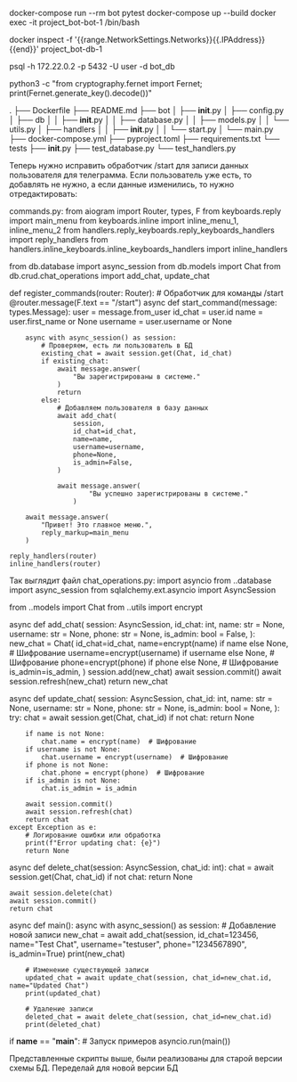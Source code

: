 docker-compose run --rm bot pytest
docker-compose up --build
docker exec -it project_bot-bot-1 /bin/bash

docker inspect -f '{{range.NetworkSettings.Networks}}{{.IPAddress}}{{end}}' project_bot-db-1

<!-- psql -h <IP-адрес> -p 5432 -U user -d bot_db -->
psql -h 172.22.0.2 -p 5432 -U user -d bot_db



python3 -c "from cryptography.fernet import Fernet; print(Fernet.generate_key().decode())"




.
├── Dockerfile
├── README.md
├── bot
│   ├── __init__.py
│   ├── config.py
│   ├── db
│   │   ├── __init__.py
│   │   ├── database.py
│   │   ├── models.py
│   │   └── utils.py
│   ├── handlers
│   │   ├── __init__.py
│   │   └── start.py
│   └── main.py
├── docker-compose.yml
├── pyproject.toml
├── requirements.txt
└── tests
    ├── __init__.py
    ├── test_database.py
    └── test_handlers.py












Теперь нужно исправить обработчик /start для записи данных пользователя для телеграмма. Если пользователь уже есть, то добавлять не нужно, а если данные изменились, то нужно отредактировать: 

commands.py: from aiogram import Router, types, F
from keyboards.reply import main_menu
from keyboards.inline import inline_menu_1, inline_menu_2
from handlers.reply_keyboards.reply_keyboards_handlers import reply_handlers
from handlers.inline_keyboards.inline_keyboards_handlers import inline_handlers

from db.database import async_session
from db.models import Chat
from db.crud.chat_operations import add_chat, update_chat

def register_commands(router: Router):
    # Обработчик для команды /start
    @router.message(F.text == "/start")
    async def start_command(message: types.Message):
        user = message.from_user
        id_chat = user.id
        name = user.first_name or None
        username = user.username or None

        async with async_session() as session:
            # Проверяем, есть ли пользователь в БД
            existing_chat = await session.get(Chat, id_chat)
            if existing_chat:
                await message.answer(
                    "Вы зарегистрированы в системе."
                )
                return
            else:
                # Добавляем пользователя в базу данных
                await add_chat(
                    session,
                    id_chat=id_chat,
                    name=name,
                    username=username,
                    phone=None,
                    is_admin=False,
                )

                await message.answer(
                        "Вы успешно зарегистрированы в системе."
                    )

        await message.answer(
            "Привет! Это главное меню.",
            reply_markup=main_menu
        )

    reply_handlers(router)
    inline_handlers(router)            
    
Так выглядит файл chat_operations.py: import asyncio
from ..database import async_session
from sqlalchemy.ext.asyncio import AsyncSession


from ..models import Chat
from ..utils import encrypt


async def add_chat(
    session: AsyncSession,
    id_chat: int,
    name: str = None,
    username: str = None,
    phone: str = None,
    is_admin: bool = False,
):
    new_chat = Chat(
        id_chat=id_chat,
        name=encrypt(name) if name else None,  # Шифрование
        username=encrypt(username) if username else None,  # Шифрование
        phone=encrypt(phone) if phone else None,  # Шифрование
        is_admin=is_admin,
    )
    session.add(new_chat)
    await session.commit()
    await session.refresh(new_chat)
    return new_chat


async def update_chat(
    session: AsyncSession,
    chat_id: int,
    name: str = None,
    username: str = None,
    phone: str = None,
    is_admin: bool = None,
):
    try:
        chat = await session.get(Chat, chat_id)
        if not chat:
            return None

        if name is not None:
            chat.name = encrypt(name)  # Шифрование
        if username is not None:
            chat.username = encrypt(username)  # Шифрование
        if phone is not None:
            chat.phone = encrypt(phone)  # Шифрование
        if is_admin is not None:
            chat.is_admin = is_admin

        await session.commit()
        await session.refresh(chat)
        return chat
    except Exception as e:
        # Логирование ошибки или обработка
        print(f"Error updating chat: {e}")
        return None


async def delete_chat(session: AsyncSession, chat_id: int):
    chat = await session.get(Chat, chat_id)
    if not chat:
        return None

    await session.delete(chat)
    await session.commit()
    return chat


async def main():
    async with async_session() as session:
        # Добавление новой записи
        new_chat = await add_chat(session, id_chat=123456, name="Test Chat", username="testuser", phone="1234567890", is_admin=True)
        print(new_chat)

        # Изменение существующей записи
        updated_chat = await update_chat(session, chat_id=new_chat.id, name="Updated Chat")
        print(updated_chat)

        # Удаление записи
        deleted_chat = await delete_chat(session, chat_id=new_chat.id)
        print(deleted_chat)



if __name__ == "__main__":
    # Запуск примеров
    asyncio.run(main())

Представленные скрипты выше, были реализованы для старой версии схемы БД. Переделай для новой версии БД